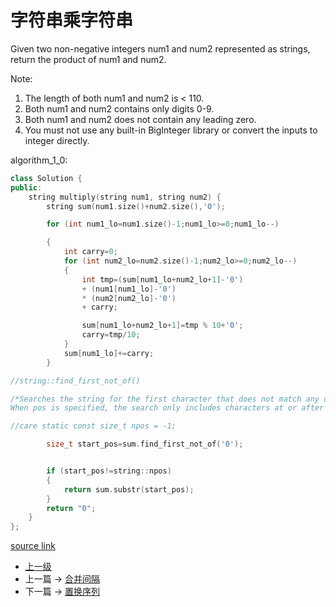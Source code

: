 # 字符串乘字符串

Given two non-negative integers num1 and num2 represented as strings, return the product of num1 and num2.

Note:

1. The length of both num1 and num2 is < 110\.
2. Both num1 and num2 contains only digits 0-9\.
3. Both num1 and num2 does not contain any leading zero.
4. You must not use any built-in BigInteger library or convert the inputs to integer directly.


algorithm_1_0:

```c++
class Solution {
public:
    string multiply(string num1, string num2) {
        string sum(num1.size()+num2.size(),'0');

        for (int num1_lo=num1.size()-1;num1_lo>=0;num1_lo--)

        {
            int carry=0;
            for (int num2_lo=num2.size()-1;num2_lo>=0;num2_lo--)
            {
                int tmp=(sum[num1_lo+num2_lo+1]-'0')
                + (num1[num1_lo]-'0')
                * (num2[num2_lo]-'0')
                + carry;

                sum[num1_lo+num2_lo+1]=tmp % 10+'0';
                carry=tmp/10;
            }
            sum[num1_lo]+=carry;
        }

//string::find_first_not_of()

/*Searches the string for the first character that does not match any of the characters specified in its arguments.
When pos is specified, the search only includes characters at or after position pos, ignoring any possible occurrences before that character.*/

//care static const size_t npos = -1;

        size_t start_pos=sum.find_first_not_of('0');


        if (start_pos!=string::npos)
        {
            return sum.substr(start_pos);
        }
        return "0";
    }
};
```

[source link](https://leetcode.com/problems/multiply-strings/discuss/)


- [上一级](README.md)
- 上一篇 -> [合并间隔](Merge_Intervals.md)
- 下一篇 -> [置换序列](Permutation_Sequence.md)

